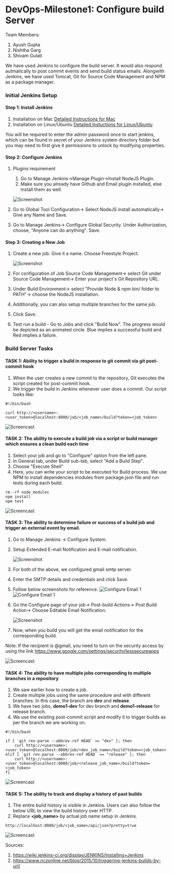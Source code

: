 # DevOps-Milestone1: Configure build Server

Team Members:

1. Ayush Gupta
2. Nishtha Garg
3. Shivam Gulati

We have used Jenkins to configure the build server. It would also respond autmatically to post commit events and send build status emails. Alongwith Jenkins, we have used Tomcat, Git for Source Code Management and NPM as a package manager.

### Initial Jenkins Setup

#### Step 1: Install Jenkins

1. Installation on Mac
[Detailed Instructions for Mac](https://wiki.wocommunity.org/display/documentation/Installing+and+Configuring+Jenkins)
2. Installation on Linux/Ubuntu
[Detailed Instuctions for Linux/Ubuntu](https://wiki.jenkins-ci.org/display/JENKINS/Installing+Jenkins+on+Ubuntu)

You will be required to enter the admin password once to start jenkins, which can be found in secret of your Jenkins system directory folder but you may need to first give it permissions to unlock by modifying properties.

#### Step 2: Configure Jenkins

1. Plugins requirement
   1. Go to Manage Jenkins->Manage Plugin->Install NodeJS Plugin.
   2. Make sure you already have Github and Email plugin installed, else install them as well.
   
   ![Screenshot](https://github.com/shivamgulati1991/DevOps-Milestone1/blob/master/Screens/Plugin%20screen.JPG)
2. Go to Global Tool Configuration-> Select NodeJS install automatically-> Give any Name and Save.
3. Go to Manage Jenkins-> Configure Global Security. Under Authorization, choose, "Anyone can do anything". Save.

#### Step 3: Creating a New Job

1. Create a new job. Give it a name. Choose Freestyle Project.
	
	![Screenshot](https://github.com/shivamgulati1991/DevOps-Milestone1/blob/master/Screens/NewJob.JPG)
2. For configuration of Job
   Source Code Management-> select Git under Source Code Management-> Enter your project's Git Repository URL.
3. Under Build Environment-> select "Provide Node & npm bin/ folder to PATH"-> choose the NodeJS installation.
4. Additionally, you can also setup multiple branches for the same job.
5. Click Save.
5. Test run a build - Go to Jobs and click "Build Now". The progress would be depicted as an animated circle. Blue implies a successful build and Red implies a failure.

### Build Server Tasks

#### TASK 1: Ability to trigger a build in response to git commit via git post-commit hook

1. When the user creates a new commit to the repository, Git executes the script created for post-commit hook.
2. We trigger the build in Jenkins whenever user does a commit. Our script looks like:

```
#!/bin/bash

curl http://<username>:<user_token>@localhost:8080/job/<job_name>/build?token=<job_token>
```
![Screencast](https://github.com/shivamgulati1991/DevOps-Milestone1/blob/master/Screens/1.gif)


#### TASK 2: The ability to execute a build job via a script or build manager which ensures a clean build each time

1. Select your job and go to "Configure" option from the left pane.
2. In General tab, under Build sub-tab, select "Add a Build Step".
3. Choose "Execute Shell"
4. Here, you can write your script to be executed for Build process. We use NPM to install dependencies modules from package.json file and run tests during each build.

```
rm -rf node_modules
npm install
npm test
```
![Screencast](https://github.com/shivamgulati1991/DevOps-Milestone1/blob/master/Screens/2.gif)


#### TASK 3: The ability to determine failure or success of a build job and trigger an external event  by email.

1. Go to Manage Jenkins -> Configure System.
2. Setup Extended E-mail Notification and E-mail notification.

	![Screenshot](https://github.com/shivamgulati1991/DevOps-Milestone1/blob/master/Screens/Email1.JPG)
3. For both of the above, we configured gmail smtp server. 
4. Enter the SMTP details and credentials and click Save.
5. Follow below screenshots for reference.
   ![Configure Email 1]()
   ![Configure Email 1]()
6. Go the Configure page of your job-> Post-build Actions-> Post Build Action-> Choose Editable Email Notification.

	![Screenshot](https://github.com/shivamgulati1991/DevOps-Milestone1/blob/master/Screens/PostBuildAction.JPG)
7. Now, when you build you will get the email notification for the corresponding build.

Note: If the recipient is @gmail, you need to turn on the security access by using the link https://www.google.com/settings/security/lesssecureapps

![Screencast](https://github.com/shivamgulati1991/DevOps-Milestone1/blob/master/Screens/3.gif)


#### TASK 4: The ability to have multiple jobs corresponding to multiple branches in a repository

1. We saw earlier how to create a job.
2. Create multiple jobs using the same procedure and with different branches. In this case, the branch are **dev** and **release**.
3. We have two jobs, **demo1-dev** for dev branch and **demo1-release** for release branch.
4. We use the existing post-commit script and modify it to trigger builds as per the branch we are working on.

```
#!/bin/bash

if [ `git rev-parse --abbrev-ref HEAD` == "dev" ]; then
	curl http://<username>:<user_token>@localhost:8080/job/<dev_job_name>/build?token=<job_token>
elif [ `git rev-parse --abbrev-ref HEAD` == "release" ]; then
	curl http://<username>:<user_token>@localhost:8080/job/<release_job_name>/build?token=<job_token>
fi
```

![Screencast](https://github.com/shivamgulati1991/DevOps-Milestone1/blob/master/Screens/4.gif)


#### TASK 5: The ability to track and display a history of past builds

1. The entire build history is visible in Jenkins. Users can also follow the below URL to view the build history over HTTP.
2. Replace **<job_name>** by actual job name setup in Jenkins.

```
http://localhost:8080/job/<job_name>/api/json?pretty=true
```

![Screencast](https://github.com/shivamgulati1991/DevOps-Milestone1/blob/master/Screens/5.gif)


Sources:

1. https://wiki.jenkins-ci.org/display/JENKINS/Installing+Jenkins
2. https://www.nczonline.net/blog/2015/10/triggering-jenkins-builds-by-url/
